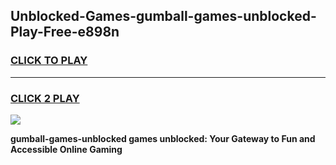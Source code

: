 
## Unblocked-Games-gumball-games-unblocked-Play-Free-e898n
<h3>
<a href="https://premium76.site?title=gumball-games-unblocked&ref=19M">CLICK TO PLAY</a></h3>
<hr>

<h3>
<a href="https://premium76.site?title=gumball-games-unblocked&ref=19M">CLICK 2 PLAY</a>
  
</h3>

<a href="https://premium76.site?title=gumball-games-unblocked&ref=19M"><img src="https://clearcache.store/games.png"></a>


**gumball-games-unblocked games unblocked: Your Gateway to Fun and Accessible Online Gaming**
